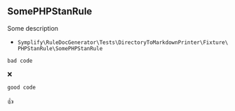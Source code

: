 ## SomePHPStanRule

Some description

- `Symplify\RuleDocGenerator\Tests\DirectoryToMarkdownPrinter\Fixture\PHPStanRule\SomePHPStanRule`

```php
bad code
```

:x:

```php
good code
```

:+1:

<br>
